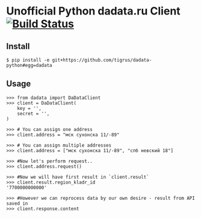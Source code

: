Unofficial Python dadata.ru Client [![Build Status](https://travis-ci.org/tigrus/dadata-python.svg?branch=master)](https://travis-ci.org/tigrus/dadata-python)
===============================================

## Install

```
$ pip install -e git+https://github.com/tigrus/dadata-python#egg=dadata
```

## Usage

```
>>> from dadata import DaDataClient
>>> client = DaDataClient(
    key = '',
    secret = '',
)

>>> # You can assign one address
>>> client.address = "мск сухонска 11/-89"

>>> # You can assign multiple addresses
>>> client.address = ["мск сухонска 11/-89", "спб невский 18"]

>>> #Now let's perform request..
>>> client.address.request()

>>> #Now we will have first result in `client.result`
>>> client.result.region_kladr_id
'7700000000000'

>>> #However we can reprocess data by our own desire - result from API saved in 
>>> client.response.content
```

